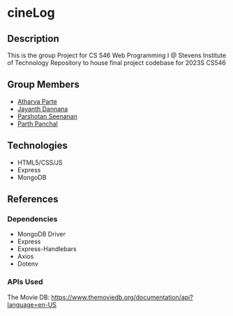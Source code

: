 # cineLog

## Description

This is the group Project for CS 546 Web Programming I @ Stevens Institute of Technology
Repository to house final project codebase for 2023S CS546

## Group Members

- [Atharva Parte](https://github.com/atharvaa9)
- [Jayanth Dannana](https://github.com/Djayanth15)
- [Parshotan Seenanan](https://github.com/parshsee)
- [Parth Panchal](https://github.com/parth-panchal)

## Technologies

- HTML5/CSS/JS
- Express
- MongoDB

## References

### Dependencies

- MongoDB Driver
- Express
- Express-Handlebars
- Axios
- Dotenv

### APIs Used

The Movie DB: <https://www.themoviedb.org/documentation/api?language=en-US>

